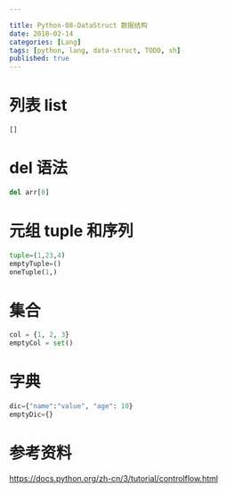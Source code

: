 ```yaml
---

title: Python-08-DataStruct 数据结构
date: 2018-02-14
categories: [Lang]
tags: [python, lang, data-struct, TODO, sh]
published: true
---
```


# 列表 list

`[]`

# del 语法

```py
del arr[0]
```

# 元组 tuple 和序列

```py
tuple=(1,23,4)
emptyTuple=()
oneTuple(1,)
```

# 集合

```py
col = {1, 2, 3}
emptyCol = set()
```

# 字典

```py
dic={"name":"value", "age": 10}
emptyDic={}
```



# 参考资料

https://docs.python.org/zh-cn/3/tutorial/controlflow.html

